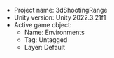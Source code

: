 <!-- UNITY CODE ASSIST INSTRUCTIONS START -->
- Project name: 3dShootingRange
- Unity version: Unity 2022.3.21f1
- Active game object:
  - Name: Environments
  - Tag: Untagged
  - Layer: Default
<!-- UNITY CODE ASSIST INSTRUCTIONS END -->